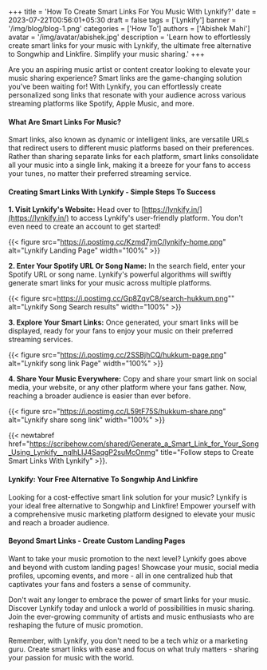 +++
title = 'How To Create Smart Links For You Music With Lynkify?'
date = 2023-07-22T00:56:01+05:30
draft = false
tags = ['Lynkify']
banner = '/img/blog/blog-1.png'
categories = ['How To']
authors = ['Abishek Mahi']
avatar = '/img/avatar/abishek.jpg'
description = 'Learn how to effortlessly create smart links for your music with Lynkify, the ultimate free alternative to Songwhip and Linkfire. Simplify your music sharing.'
+++

Are you an aspiring music artist or content creator looking to elevate your music sharing experience? Smart links are the game-changing solution you've been waiting for! With Lynkify, you can effortlessly create personalized song links that resonate with your audience across various streaming platforms like Spotify, Apple Music, and more.

#### What Are Smart Links For Music?

Smart links, also known as dynamic or intelligent links, are versatile URLs that redirect users to different music platforms based on their preferences. Rather than sharing separate links for each platform, smart links consolidate all your music into a single link, making it a breeze for your fans to access your tunes, no matter their preferred streaming service.

#### Creating Smart Links With Lynkify - Simple Steps To Success

 **1. Visit Lynkify's Website:** Head over to [https://lynkify.in/](https://lynkify.in/) to access Lynkify's user-friendly platform. You don't even need to create an account to get started!
    
{{< figure src="https://i.postimg.cc/Kzmd7jmC/lynkify-home.png" alt="Lynkify Landing Page" width="100%" >}}
    
  
 **2. Enter Your Spotify URL Or Song Name:** In the search field, enter your Spotify URL or song name. Lynkify's powerful algorithms will swiftly generate smart links for your music across multiple platforms.
    
{{< figure src=https://i.postimg.cc/Gp8ZqvC8/search-hukkum.png"" alt="Lynkify Song Search results" width="100%" >}}
  
 **3. Explore Your Smart Links:** Once generated, your smart links will be displayed, ready for your fans to enjoy your music on their preferred streaming services.
    
{{< figure src="https://i.postimg.cc/2SSBjhCQ/hukkum-page.png" alt="Lynkify song link Page" width="100%" >}}
    
  
 **4. Share Your Music Everywhere:** Copy and share your smart link on social media, your website, or any other platform where your fans gather. Now, reaching a broader audience is easier than ever before.
    
{{< figure src="https://i.postimg.cc/L59tF75S/hukkum-share.png" alt="Lynkify share song link" width="100%" >}}

{{< newtabref  href="https://scribehow.com/shared/Generate_a_Smart_Link_for_Your_Song_Using_Lynkify__nqlhLIJ4SaqgP2suMcOnmg" title="Follow steps to Create Smart Links With Lynkify" >}}.

#### Lynkify: Your Free Alternative To Songwhip And Linkfire

Looking for a cost-effective smart link solution for your music? Lynkify is your ideal free alternative to Songwhip and Linkfire! Empower yourself with a comprehensive music marketing platform designed to elevate your music and reach a broader audience.

#### Beyond Smart Links - Create Custom Landing Pages

Want to take your music promotion to the next level? Lynkify goes above and beyond with custom landing pages! Showcase your music, social media profiles, upcoming events, and more - all in one centralized hub that captivates your fans and fosters a sense of community.

Don't wait any longer to embrace the power of smart links for your music. Discover Lynkify today and unlock a world of possibilities in music sharing. Join the ever-growing community of artists and music enthusiasts who are reshaping the future of music promotion.

Remember, with Lynkify, you don't need to be a tech whiz or a marketing guru. Create smart links with ease and focus on what truly matters - sharing your passion for music with the world.